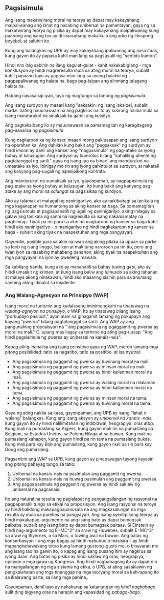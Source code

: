 ## Pagsisimula

Ang isang makatwirang moral na teorya ay dapat may kakayahang maipaliwanag ang lahat ng nasabing unibersal na pamantayan, gaya ng sa makatwirang teorya ng pisika ay dapat may kakayahang maipaliwanag kung paanong ang isang tao ay di inaasahang makalkula ang arko ng itinapong beysbol, at saluhin ito.

Kung ang balangkas ng UPB ay may kakayahang ipaliwanag ang nasa itaas, kung gayon ito ay papasa kahit man lang sa pagsusulit ng "sentido kumon".

Hindi nito ibig sabihin na ilang kagulat-gulat - kahit nakakabiglang - mga konklusyon ay hindi magreresulta mula sa ating moral na teorya, subalit kahit papaano tayo ay papasa man lang sa unang balakid ng pagpapaliwanag ng halata na, bago pag-isipan ang alinmang talagang halata na.

Habang nasasaisip iyan, tayo ng magtungo sa tanong ng *pagsisimula*.

Ang isang surdyon ay maaari kang "saksakin: ng isang iskalpel, subalit madali nating nauunawaan na ang pagkilos na ito ay sobrang naiiba mula sa isang mandurukot na sinaksak ka gamit ang kutsilyo.

Ang pagkakaibang ito ay mauunawaan sa pamamagitan ng karagdagang pag-aanalisa ng *pagsisimula*.

Kung nagkaroon ka ng kanser, maaari mong pakiusapan ang isang surdyon na operahan ka. Ang dahilan kung bakit ang "pagsaksak" ng surdyon ay hindi imoral ay dahil ang kanser ang "nagpasimula" ng pag-atake sa iyong buhay at kalusugan. Ang surdyon ay kumikilos bilang "kahaliling ahente ng pagtatanggol ng sarili." gaya ng isang tao na binaril ang mandurukot na umaatake sa iyo. Ibinigay mo rin ang iyong pahintulot sa surdyon, at nakatali ang kanyang pag-uugali ng ispesipikong kontrata.

Ang mandurukot na sumaksak sa iyo, gayonpaman, ay nagpapasimula ng pag-atake sa iyong buhay at kalusugan, ito kung bakit ang kanyang pag-atake ay ang moral na *salungat* sa pagsisikap ng surdyon.

Ako ay talamak at matagal ng naninigarilyo, ako ay nakibahagi sa tanikala ng mga kaganapan na humantong sa aking kanser sa baga. Sa pamamagitan ng pagsisimula at pagpapanatili ng ugali ng paninigarilyo, aking inilagay sa galaw ang tanikala ng sanhi na nagresulta sa isang nakamamatay na paghihirap. Tiyak pa rin para sa akin na magkaroon ng kanser sa baga kahit hindi ako naninigarilyo - o manigarilyo ng hindi nagkakaroon ng kanser sa baga - subalit aking tiyak na naapektuhan ang mga pangyayari.

Gayundin, posible para sa akin na iwan ang aking pitaka sa upuan sa parke sa loob ng isang linggo, balikan at makitang naroroon pa rin ito, pero ang iwan iyon sa nasabing mahabang panahon, aking tiyak na naapektuhan ang mga pangyayari na iyon ay pwedeng mawala.

Sa kabilang banda, kung ako ay mananatili sa bahay tuwing gabi, ako ay hindi umaakit ng krimen, at kung isang baliw ang lumusob sa aking tahanan at malaya akong ninakawan, hindi ako maaaring sisihin para sa anumang sanhing aking idinulot sa insidente.

### Ang Walang-Agresyon na Prinsipyo (WAP)

Isang moral na tuntunin ang kadalasang iminimungkahi na tinatawag na *walang-agreyon na prinsipyo*, o WAP. Ito ay tinatawag bilang isang "porkupayn pasipist," ayon alam na ginagamit lamang ng pokupayn ang kayang "pwersa" bilang pagtatanggol sa sarili. Ang WAP ay ang pangunahing proposisyon na " ang pagsisimula ng pgaggamit ng pwersa ay moral na mali." O, upang mas ilagay sa termino ng ating pag-uusap: "Ang hindi pagsisimula ng pwersa ay unibersal na kanais-nais".

Kapag ating inanalisa ang isang prinsipyo gaya ng WAP, meron lamang mga pitong posibilidad: tatlo sa negatibo, tatlo sa positibo, at isa nyutral:

- Ang pagsisimula ng paggamit ng pwersa ay tuwinang moral na mali.
- Ang pagsisimula ng paggamit ng pwersa ay minsan moral na mali.
- Ang pagsisimula ng paggamit ng pwersa ay hindi kailanman moral na mali.
- Ang pagsisimula ng paggamti ng pwersa ay walang moral na nilalaman.
- Ang pagsisimula ng paggamit ng pwersa ay hindi kailanman moral na tama.
- Ang pagsisimula ng paggamit ng pwersa ay minsan moral na tama.
- Ang pagsisimula ng paggamit ng pwersa ay tuwinang moral na tama.

Gaya ng ating nakita sa itaas, gayonpaman, ang UPB ay isang "lahat o walang" balangkas. Kung ang isang aksyon ay *unibersal na kanais -nais*, kung gayon ito ay hindi nalilimitahan ng indibidwal, heograpiya, oras atbp. Kung mali na pumaslang sa Algiers, kung gayon mali rin na pumaslang sa Belgium, sa Estados Unidos, sa Polong Hilaga at sa buwan. Kung mali na pumaslang kahapon, kung gayon hindi pa rin tama na pumaslang bukas. Kung mali para kay Bob ang pumaslang, kung gayon mali pa rin para kay Doug ang pumaslang.

Pagsanibin ang WAP sa UPB, kung gayon ay pinapayagan tayong kayasin ang pitong pahayag tungo sa tatlo:

1. Unibersal na kanais-nais na pasimulan ang paggamit ng pwersa.
2. Unibersal na kanais-nais na huwag pasimulan ang paggamit ng pwersa.
3. Ang pagpapasimula ng paggamit ng pwersa ay hindi saklaw ng unibersal na pagnanais.

Ito ang natural na resulta ng paglalapat ng pangangailangan ng rasyonal na pagpapanatili tungo sa etikal na proposisyon. Ang isang rasyonal na teroya ay hindi balidong makapagpapanukala na ang magkasalungat na mga resulta ay mula sa parehas na pangyayari. Ang isang syentipikong teorya ay hindi makakapag-argumento na ang isang bato ay dapat bumagsak paibaba, subalit ang isang bato ay dapat bumagsak paitaas. Si Einstein ay hindi nag-argumento ng E=MC^2^ sa araw ng Huwebes, subalit E=MC^3^ sa araw ng Biyernes, o sa Mars, o tuwing asul na buwan. Ang batas ng konserbasyon - ang mga bagay ay hindi mabubuo o masisira - ay hindi mapanghahawakang totoo kung lamang gustong-gusto mo, o binayaran mo ang isang tao na gawin ito, o kapag ang isang pusang itim ay nagkrus sa iyong daan. Ang batas ng pisika ay hindi saklaw ng oras, heograpiya, opinyon o mga gawa ng Kongreso. Ang hindi nagbabagong ito ay dapat din na mangailangan ng mga sistema ng etika, o UPB, at ating sasaklawin ng pangkalahatan ang mga tinanggap na mga teoryang moral sa kahirapang ito sa ikalawang parte, sa ilang mga pahina,.

Gayunpaman, dahil tayo ay nahaharap sa katanungan ng *hindi nagbabago*, sulit ding bigyang oras na harapin ang kapasidad ng *pabago-bago*.